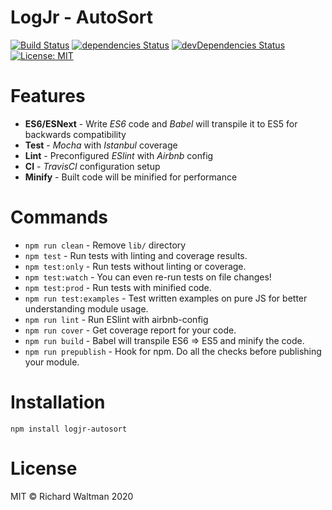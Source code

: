 # LogJr - AutoSort

[![Build Status](https://travis-ci.com/retiutut/LogJr_AutoSortPlaylist.svg?token=BwT1syTkL5zAh37i7XTo&branch=master)](https://travis-ci.org/retiutut/LogJr_AutoSortPlaylist) [![dependencies Status](https://david-dm.org/retiutut/LogJr_AutoSortPlaylist/status.svg)](https://david-dm.org/retiutut/LogJr_AutoSortPlaylist) [![devDependencies Status](https://david-dm.org/retiutut/LogJr_AutoSortPlaylist/dev-status.svg)](https://david-dm.org/flexdinesh/npm-module-boilerplate?type=dev) [![License: MIT](https://img.shields.io/badge/License-MIT-blue.svg)](https://opensource.org/licenses/MIT)



# Features

* **ES6/ESNext** - Write _ES6_ code and _Babel_ will transpile it to ES5 for backwards compatibility
* **Test** - _Mocha_ with _Istanbul_ coverage
* **Lint** - Preconfigured _ESlint_ with _Airbnb_ config
* **CI** - _TravisCI_ configuration setup
* **Minify** - Built code will be minified for performance

# Commands
- `npm run clean` - Remove `lib/` directory
- `npm test` - Run tests with linting and coverage results.
- `npm test:only` - Run tests without linting or coverage.
- `npm test:watch` - You can even re-run tests on file changes!
- `npm test:prod` - Run tests with minified code.
- `npm run test:examples` - Test written examples on pure JS for better understanding module usage.
- `npm run lint` - Run ESlint with airbnb-config
- `npm run cover` - Get coverage report for your code.
- `npm run build` - Babel will transpile ES6 => ES5 and minify the code.
- `npm run prepublish` - Hook for npm. Do all the checks before publishing your module.

# Installation
```
npm install logjr-autosort
```

# License

MIT © Richard Waltman 2020
